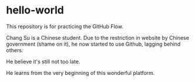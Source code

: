 # hello-world
This repository is for practicing the GitHub Flow.

Chang Su is a Chinese student. Due to the restriction in website by Chinese government (shame on it), he now started to use Github, lagging behind others.

He believe it's still not too late. 

He learns from the very beginning of this wonderful platform.
